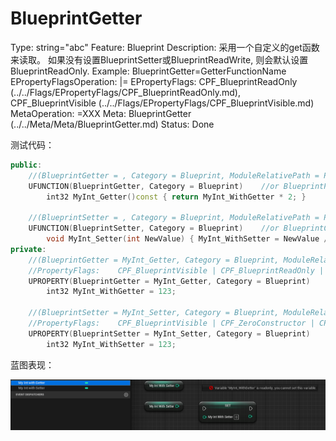 # BlueprintGetter

Type: string="abc"
Feature: Blueprint
Description: 采用一个自定义的get函数来读取。
如果没有设置BlueprintSetter或BlueprintReadWrite, 则会默认设置BlueprintReadOnly.
Example: BlueprintGetter=GetterFunctionName
EPropertyFlagsOperation: |=
EPropertyFlags: CPF_BlueprintReadOnly (../../Flags/EPropertyFlags/CPF_BlueprintReadOnly.md), CPF_BlueprintVisible (../../Flags/EPropertyFlags/CPF_BlueprintVisible.md)
MetaOperation: =XXX
Meta: BlueprintGetter (../../Meta/Meta/BlueprintGetter.md)
Status: Done

测试代码：

```cpp
public:
	//(BlueprintGetter = , Category = Blueprint, ModuleRelativePath = Property/MyProperty_Test.h)
	UFUNCTION(BlueprintGetter, Category = Blueprint)	//or BlueprintPure
		int32 MyInt_Getter()const { return MyInt_WithGetter * 2; }

	//(BlueprintSetter = , Category = Blueprint, ModuleRelativePath = Property/MyProperty_Test.h)
	UFUNCTION(BlueprintSetter, Category = Blueprint)	//or BlueprintCallable
		void MyInt_Setter(int NewValue) { MyInt_WithSetter = NewValue / 4; }
private:
	//(BlueprintGetter = MyInt_Getter, Category = Blueprint, ModuleRelativePath = Property/MyProperty_Test.h)
	//PropertyFlags:	CPF_BlueprintVisible | CPF_BlueprintReadOnly | CPF_ZeroConstructor | CPF_IsPlainOldData | CPF_NoDestructor | CPF_HasGetValueTypeHash | CPF_NativeAccessSpecifierPrivate 
	UPROPERTY(BlueprintGetter = MyInt_Getter, Category = Blueprint)
		int32 MyInt_WithGetter = 123;

	//(BlueprintSetter = MyInt_Setter, Category = Blueprint, ModuleRelativePath = Property/MyProperty_Test.h)
	//PropertyFlags:	CPF_BlueprintVisible | CPF_ZeroConstructor | CPF_IsPlainOldData | CPF_NoDestructor | CPF_HasGetValueTypeHash | CPF_NativeAccessSpecifierPrivate 
	UPROPERTY(BlueprintSetter = MyInt_Setter, Category = Blueprint)
		int32 MyInt_WithSetter = 123;
```

蓝图表现：

![Untitled](BlueprintGetter/Untitled.png)